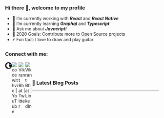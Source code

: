 ### Hi there 👋, welcome to my profile

<!--
**bhatvikrant/bhatVikrant** is a ✨ _special_ ✨ repository because its `README.md` (this file) appears on your GitHub profile.

Here are some ideas to get you started:
- 👯 I’m looking to collaborate on ...
- 🤔 I’m looking for help with ...
- 📫 How to reach me: ...
- 😄 Pronouns: ...
- ⚡ Fun fact: ...

-->

- 🔭 I’m currently working with **_React_** and **_React Native_**
- 🌱 I’m currently learning **_Graphql_** and **_Typescript_**
- 💬 Ask me about **_Javacript!_**
- 🥅 2020 Goals: Contribute more to Open Source projects
- ⚡ Fun fact: I love to draw and play guitar

### Connect with me:

[<img align="left" alt="https://vikrantbhat.netlify.app/" width="22px" src="https://raw.githubusercontent.com/iconic/open-iconic/master/svg/globe.svg" />][website]
[<img align="left" alt="codewithvic | YouTube" width="22px" src="https://cdn.jsdelivr.net/npm/simple-icons@v3/icons/youtube.svg" />][youtube]
[<img align="left" alt="Vikrant Bhat | Twitter" width="22px" src="https://cdn.jsdelivr.net/npm/simple-icons@v3/icons/twitter.svg" />][twitter]
[<img align="left" alt="Vikrant Bhat | LinkedIn" width="22px" src="https://cdn.jsdelivr.net/npm/simple-icons@v3/icons/linkedin.svg" />][linkedin]

<br />
<br />

### 📕 Latest Blog Posts

<!-- BLOG-POST-LIST:START -->
<!-- BLOG-POST-LIST:END -->

---

[website]: https://underreacted.netlify.app/
[twitter]: https://twitter.com/vikrantbhat1022
[youtube]: https://www.youtube.com/c/codewithvic
[linkedin]: https://www.linkedin.com/in/vikrant-bhat-2b6221189/
